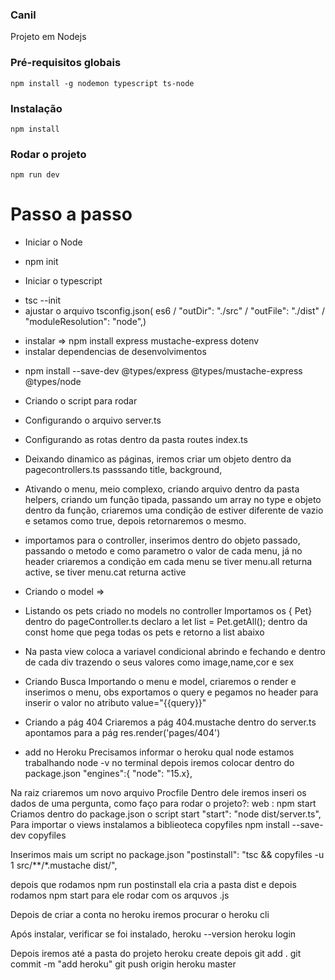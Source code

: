 ### Canil
Projeto em Nodejs 


### Pré-requisitos globais
`npm install -g nodemon typescript ts-node`

### Instalação
`npm install`

### Rodar o projeto
`npm run dev`


# Passo a passo
 * Iniciar o Node
 - npm init
 * Iniciar o typescript
 - tsc --init
 - ajustar o arquivo tsconfig.json( es6 / "outDir": "./src" / "outFile": "./dist" / "moduleResolution": "node",)
 * instalar => npm install express mustache-express dotenv
 * instalar dependencias  de desenvolvimentos
 - npm install --save-dev @types/express @types/mustache-express @types/node
 * Criando o script para rodar 
 * Configurando o arquivo server.ts
 * Configurando as rotas dentro da pasta routes index.ts
 *  Deixando dinamico as páginas, iremos criar um objeto dentro da pagecontrollers.ts passsando title, background, 
 * Ativando o menu, meio complexo, criando arquivo dentro da pasta helpers, criando um função tipada, passando um array no type e objeto dentro da função, criaremos uma condição de estiver diferente de vazio e setamos como true, depois retornaremos o mesmo.
 * importamos para o controller, inserimos dentro do objeto passado, passando o metodo e como parametro o valor de cada menu, já no header criaremos a condição em cada menu se tiver menu.all returna active, se tiver menu.cat returna active
 * Criando o model => 


 * Listando os pets criado no models no controller
 Importamos   os { Pet} dentro do pageController.ts
 declaro a let list = Pet.getAll(); dentro da const home que pega todas os pets
 e retorno a list abaixo
 * Na pasta view coloca a variavel condicional abrindo e fechando e dentro de cada div trazendo o seus valores como image,name,cor e sex


* Criando Busca 
Importando o menu e model, criaremos o render e inserimos o menu, obs exportamos o query e 
pegamos no header para inserir o valor no atributo value="{{query}}"


* Criando a pág 404
Criaremos a pág 404.mustache
dentro do server.ts apontamos para a pág res.render('pages/404')

* add no Heroku
Precisamos informar o heroku qual node estamos trabalhando
node -v no terminal
depois iremos colocar dentro do package.json
"engines":{ "node": "15.x},

Na raiz criaremos um novo arquivo Procfile
Dentro dele iremos inseri os dados de uma pergunta, como faço para rodar o projeto?:
web : npm start
Criamos dentro do package.json o script start
"start": "node dist/server.ts",
Para importar o views instalamos a biblieoteca copyfiles
npm install --save-dev copyfiles

Inserimos mais um script no package.json
"postinstall": "tsc && copyfiles -u 1 src/**/*.mustache dist/",

depois que rodamos  npm run postinstall
ela cria a pasta dist e depois rodamos npm start para ele rodar com os arquvos .js


Depois de criar a conta no heroku iremos procurar o heroku cli

Após instalar, verificar se foi instalado, heroku --version
heroku login

Depois iremos até a pasta do projeto
heroku create
depois git add . git commit -m "add heroku" git push origin heroku master